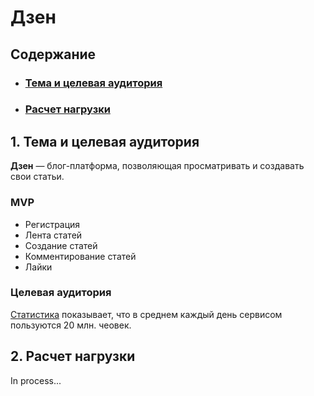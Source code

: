 # Дзен
## Содержание

* ### [Тема и целевая аудитория](#1)
* ### [Расчет нагрузки](#2)

## 1. Тема и целевая аудитория <a name="1"></a>
**Дзен** — блог-платформа, позволяющая просматривать и создавать свои статьи.

### MVP
- Регистрация
- Лента статей
- Создание статей 
- Комментирование статей
- Лайки

### Целевая аудитория 
[Статистика](https://ru.m.wikipedia.org/wiki/%D0%94%D0%B7%D0%B5%D0%BD_(%D0%BA%D0%BE%D0%BD%D1%82%D0%B5%D0%BD%D1%82%D0%BD%D0%B0%D1%8F_%D0%BF%D0%BB%D0%B0%D1%82%D1%84%D0%BE%D1%80%D0%BC%D0%B0)) показывает, что в среднем каждый день сервисом пользуются 20 млн. чеовек.

## 2. Расчет нагрузки <a name="2"></a>

In process...
